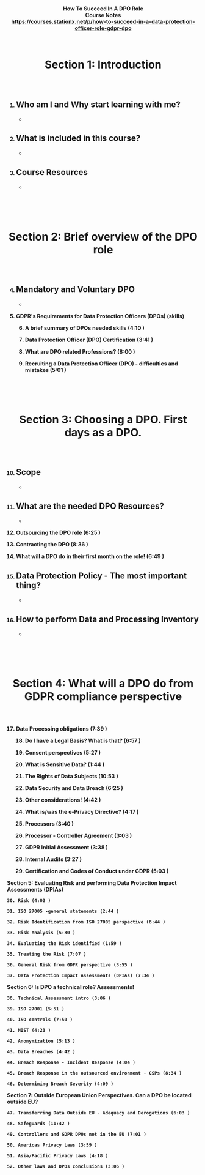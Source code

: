 <b><p align=center>   
How To Succeed In A DPO Role </br>
  Course Notes  
https://courses.stationx.net/p/how-to-succeed-in-a-data-protection-officer-role-gdpr-dpo

<br />
<h1><p align=center>Section 1: Introduction </h1><br/>

1. Who am I and Why start learning with me?
     - 
     -
     
2. What is included in this course?
     -
     -      

3. Course Resources
     -
     -


<br /> <br /> <br />
<h1><p align=center>Section 2: Brief overview of the DPO role</h1><br/>

4. Mandatory and Voluntary DPO
     -
     - 
     
5. GDPR's Requirements for Data Protection Officers (DPOs) (skills) 
     
    6. A brief summary of DPOs needed skills (4:10 )
     
    7. Data Protection Officer (DPO) Certification (3:41 )
     
    8. What are DPO related Professions? (8:00 )
     
    9. Recruiting a Data Protection Officer (DPO) - difficulties and mistakes (5:01 )


<br /> <br /> <br />
<h1><p align=center>Section 3: Choosing a DPO. First days as a DPO.</h1><br/>

10. Scope
    -
    -
     
11. What are the needed DPO Resources?
    -
    -
     
13. Outsourcing the DPO role (6:25 )
     
14. Contracting the DPO (8:36 )
     
15. What will a DPO do in their first month on the role! (6:49 )
     
16. Data Protection Policy - The most important thing?
    -
    -
     
17. How to perform Data and Processing Inventory
    -
    -

<br /> <br /> <br />
<h1><p align=center>Section 4: What will a DPO do from GDPR compliance perspective</h1><br/>

17. Data Processing obligations (7:39 )
     
    18. Do I have a Legal Basis? What is that? (6:57 )
     
    19. Consent perspectives (5:27 )
     
    20. What is Sensitive Data? (1:44 )
     
    21. The Rights of Data Subjects (10:53 )
     
    22. Data Security and Data Breach (6:25 )
     
    23. Other considerations! (4:42 )
     
    24. What is/was the e-Privacy Directive? (4:17 )
     
    25. Processors (3:40 )
     
    26. Processor - Controller Agreement (3:03 )
     
    27. GDPR Initial Assessment (3:38 )
     
    28. Internal Audits (3:27 )
     
    29. Certification and Codes of Conduct under GDPR (5:03 )

Section 5: Evaluating Risk and performing Data Protection Impact Assessments (DPIAs)

     
    30. Risk (4:02 )
     
    31. ISO 27005 -general statements (2:44 )
     
    32. Risk Identification from ISO 27005 perspective (8:44 )
     
    33. Risk Analysis (5:30 )
     
    34. Evaluating the Risk identified (1:59 )
     
    35. Treating the Risk (7:07 )
     
    36. General Risk from GDPR perspective (3:55 )
     
    37. Data Protection Impact Assessments (DPIAs) (7:34 )

Section 6: Is DPO a technical role? Assessments!

     
    38. Technical Assessment intro (3:06 )
     
    39. ISO 27001 (5:51 )
     
    40. ISO controls (7:50 )
     
    41. NIST (4:23 )
     
    42. Anonymization (5:13 )
     
    43. Data Breaches (4:42 )
     
    44. Breach Response - Incident Response (4:04 )
     
    45. Breach Response in the outsourced environment - CSPs (8:34 )
     
    46. Determining Breach Severity (4:09 )

Section 7: Outside European Union Perspectives. Can a DPO be located outside EU?

     
    47. Transferring Data Outside EU - Adequacy and Derogations (6:03 )
     
    48. Safeguards (11:42 )
     
    49. Controllers and GDPR DPOs not in the EU (7:01 )
     
    50. Americas Privacy Laws (3:59 )
     
    51. Asia/Pacific Privacy Laws (4:18 )
     
    52. Other laws and DPOs conclusions (3:06 )

